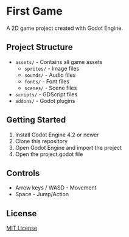 # First Game

A 2D game project created with Godot Engine.

## Project Structure

- `assets/` - Contains all game assets
  - `sprites/` - Image files
  - `sounds/` - Audio files
  - `fonts/` - Font files
  - `scenes/` - Scene files
- `scripts/` - GDScript files
- `addons/` - Godot plugins

## Getting Started

1. Install Godot Engine 4.2 or newer
2. Clone this repository
3. Open Godot Engine and import the project
4. Open the project.godot file

## Controls

- Arrow keys / WASD - Movement
- Space - Jump/Action

## License

[MIT License](LICENSE)

